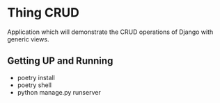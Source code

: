 # Thing CRUD
Application which will demonstrate the CRUD operations of Django with generic views.

## Getting UP and Running
- poetry install
- poetry shell
- python manage.py runserver
